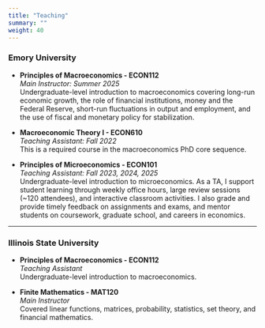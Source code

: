 ```yaml
---
title: "Teaching"
summary: ""
weight: 40
---
```


### Emory University

- **Principles of Macroeconomics - ECON112**  
  *Main Instructor: Summer 2025*  
  Undergraduate-level introduction to macroeconomics covering long-run economic growth, the role of financial institutions, money and the Federal Reserve, short-run fluctuations in output and employment, and the use of fiscal and monetary policy for stabilization.  
  <!-- 📄 [Download the course syllabus](static/uploads/Economics 112 Syllabus.pdf) -->

- **Macroeconomic Theory I - ECON610**  
  *Teaching Assistant: Fall 2022*  
  This is a required course in the macroeconomics PhD core sequence.

- **Principles of Microeconomics - ECON101**  
  *Teaching Assistant: Fall 2023, 2024, 2025*  
  Undergraduate-level introduction to microeconomics. As a TA, I support student learning through weekly office hours, large review sessions (~120 attendees), and interactive classroom activities. I also grade and provide timely feedback on assignments and exams, and mentor students on coursework, graduate school, and careers in economics.

---

### Illinois State University

- **Principles of Macroeconomics - ECON112**  
  *Teaching Assistant*  
  Undergraduate-level introduction to macroeconomics.

- **Finite Mathematics - MAT120**  
  *Main Instructor*  
  Covered linear functions, matrices, probability, statistics, set theory, and financial mathematics.
